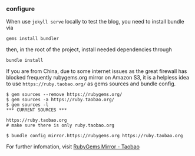 ### configure

When use `jekyll serve` locally to test the blog, you need to install bundle via

    gems install bundler

then, in the root of the project, install needed dependencies through

    bundle install

If you are from China, due to some internet issues as the great firewall has blocked frequently
rubygems.org mirror on Amazon S3, it is a helpless idea to use `https://ruby.taobao.org/` as
gems sources and bundle config.

    $ gem sources --remove https://rubygems.org/
    $ gem sources -a https://ruby.taobao.org/
    $ gem sources -l
    *** CURRENT SOURCES ***

    https://ruby.taobao.org
    # make sure there is only ruby.taobao.org

    $ bundle config mirror.https://rubygems.org https://ruby.taobao.org

For further infomation, visit [RubyGems Mirror - Taobao](https://ruby.taobao.org)